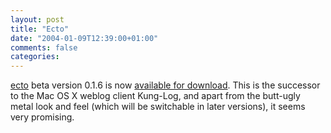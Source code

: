 ```yaml
---
layout: post
title: "Ecto"
date: "2004-01-09T12:39:00+01:00"
comments: false
categories: 
---
```


<p><a href="http://www.kung-foo.tv/ecto/index.php">ecto</a> beta version 0.1.6 is now <a href="http://www.kung-foo.tv/ecto/index.php#3">available for download</a>. This is the successor to the Mac OS X weblog client Kung-Log, and apart from the butt-ugly metal look and feel (which will be switchable in later versions), it seems very promising.</p>


